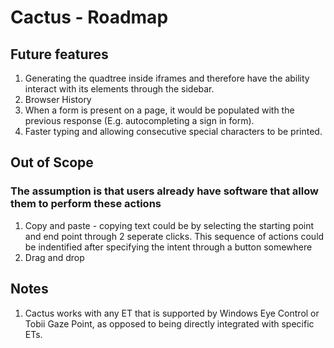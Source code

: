 # Cactus - Roadmap

## Future features

1. Generating the quadtree inside iframes and therefore have the ability interact with its elements through the sidebar.
2. Browser History
3. When a form is present on a page, it would be populated with the previous response (E.g. autocompleting a sign in form).
4. Faster typing and allowing consecutive special characters to be printed. 

## Out of Scope
### The assumption is that users already have software that allow them to perform these actions
1. Copy and paste - copying text could be by selecting the starting point and end point through 2 seperate clicks. This sequence of actions could be indentified after specifying the intent through a button somewhere
2. Drag and drop

## Notes
1.  Cactus works with any ET that is supported by Windows Eye Control or Tobii Gaze Point, as opposed to being directly integrated with specific ETs. 


